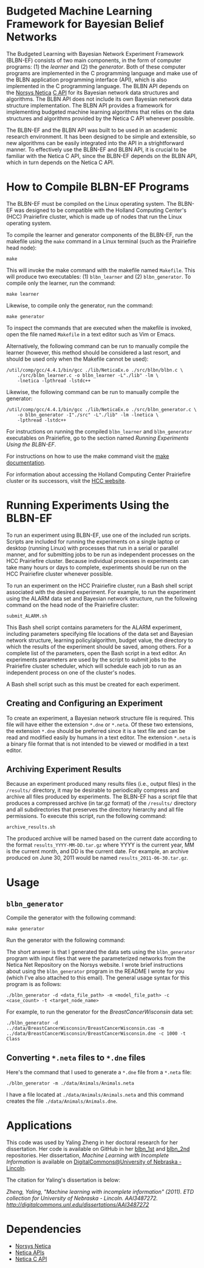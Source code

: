 # Budgeted Machine Learning Framework for Bayesian Belief Networks

The Budgeted Learning with Bayesian Network Experiment Framework (BLBN-EF)
consists of two main components, in the form of computer programs: (1) the
_learner_ and (2) the _generator_.  Both of these computer programs are implemented
in the C programming language and make use of the BLBN application programming
interface (API), which is also implemented in the C programming language. The
BLBN API depends on the [Norsys Netica](https://www.norsys.com/netica.html) [C API](https://norsys.com/netica_c_api.htm) for its Bayesian network data
structures and algorithms.  The BLBN API does not include its own Bayesian
network data structure implementation.  The BLBN API provides a framework for
implementing budgeted machine learning algorithms that relies on the data
structures and algorithms provided by the Netica C API whenever possible.

The BLBN-EF and the BLBN API was built to be used in an academic research
environment.  It has been designed to be simple and extensible, so new
algorithms can be easily integrated into the API in a strightforward manner.
To effectively use the BLBN-EF and BLBN API, it is crucial to be familiar with
the Netica C API, since the BLBN-EF depends on the BLBN API, which in turn
depends on the Netica C API.

# How to Compile BLBN-EF Programs

The BLBN-EF must be compiled on the Linux operating system.  The BLBN-EF was
designed to be compatible with the Holland Computing Center's (HCC) Prairiefire
cluster, which is made up of nodes that run the Linux operating system.

To compile the learner and generator components of the BLBN-EF, run the
makefile using the `make` command in a Linux terminal (such as the Prairiefire
head node):

```
make
```

This will invoke the make command with the makefile named `Makefile`.  This
will produce two executables: (1) `blbn_learner` and (2) `blbn_generator`.  To
compile only the learner, run the command:

```
make learner
```

Likewise, to compile only the generator, run the command:

```
make generator
```

To inspect the commands that are executed when the makefile is invoked, open
the file named `Makefile` in a text editor such as Vim or Emacs.

Alternatively, the following command can be run to manually compile the
learner (however, this method should be considered a last resort, and should
be used only when the Makefile cannot be used):

```
/util/comp/gcc/4.4.1/bin/gcc ./lib/NeticaEx.o ./src/blbn/blbn.c \
	./src/blbn_learner.c -o blbn_learner -L"./lib" -lm \
	-lnetica -lpthread -lstdc++
```

Likewise, the following command can be run to manually compile the generator:

```
/util/comp/gcc/4.4.1/bin/gcc ./lib/NeticaEx.o ./src/blbn_generator.c \
	-o blbn_generator -I"./src" -L"./lib" -lm -lnetica \
	-lpthread -lstdc++
```

For instructions on running the compiled `blbn_learner` and `blbn_generator`
executables on Prairiefire, go to the section named _Running Experiments Using 
the BLBN-EF_.

For instructions on how to use the make command visit the [make documentation](http://www.gnu.org/software/make/manual/make.html).

For information about accessing the Holland Computing Center Prairiefire cluster or its successors, visit the [HCC website](http://hcc.unl.edu/).

# Running Experiments Using the BLBN-EF

To run an experiment using BLBN-EF, use one of the included run scripts.
Scripts are included for running the experiments on a single laptop or desktop
(running Linux) with processes that run in a serial or parallel manner, and for
submitting jobs to be run as independent processes on the HCC Prairiefire
cluster.  Because individual processes in experiments can take many hours or
days to complete, experiments should be run on the HCC Prairiefire cluster
whenever possible.

To run an experiment on the HCC Prairiefire cluster, run a Bash shell script
associated with the desired experiment.  For example, to run the experiment
using the ALARM data set and Bayesian network structure, run the following
command on the head node of the Prairiefire cluster:

```
submit_ALARM.sh
```

This Bash shell script contains parameters for the ALARM experiment, including
parameters specifying file locations of the data set and Bayesian network
structure, learning policy/algorithm, budget value, the directory to which
the results of the experiment should be saved, among others.  For a complete
list of the parameters, open the Bash script in a text editor.  An experiments
parameters are used by the script to submit jobs to the Prairiefire cluster
scheduler, which will schedule each job to run as an independent process on
one of the cluster's nodes.

A Bash shell script such as this must be created for each experiment.

## Creating and Configuring an Experiment

To create an experiment, a Bayesian network structure file is required.  This
file will have either the extension `*.dne` or `*.neta`.  Of these two extensions,
the extension `*.dne` should be preferred since it is a text file and can be
read and modified easily by humans in a text editor.  The extension `*.neta` is
a binary file format that is not intended to be viewed or modified in a text
editor.

## Archiving Experiment Results

Because an experiment produced many results files (i.e., output files) in the
`/results/` directory, it may be desirable to periodically compress and archive
all files produced by experiments.  The BLBN-EF has a script file that
produces a compressed archive (in tar.gz format) of the `/results/` directory and
all subdirectories that preserves the directory hierarchy and all file
permissions.  To execute this script, run the following command:

```
archive_results.sh
```

The produced archive will be named based on the current date
according to the format `results_YYYY-MM-DD.tar.gz` where YYYY is the current
year, MM is the current month, and DD is the current date.  For example, an
archive produced on June 30, 2011 would be named `results_2011-06-30.tar.gz`.

# Usage

## `blbn_generator`

Compile the generator with the following command:

```
make generator
```

Run the generator with the following command:

The short answer is that I generated the data sets using the `blbn_generator` program with input files that were the parameterized networks from the Netica Net Repository on the Norsys website. I wrote brief instructions about using the `blbn_generator` program in the README I wrote for you (which I've also attached to this email).  The general usage syntax for this program is as follows:

```
./blbn_generator -d <data_file_path> -m <model_file_path> -c <case_count> -t <target_node_name>
```

For example, to run the generator for the _BreastCancerWisconsin_ data set:

```
./blbn_generator -d ../data/BreastCancerWisconsin/BreastCancerWisconsin.cas -m ../data/BreastCancerWisconsin/BreastCancerWisconsin.dne -c 1000 -t Class
```

## Converting `*.neta` files to `*.dne` files

Here's the command that I used to generate a `*.dne` file from a `*.neta` file:

```
./blbn_generator -m ./data/Animals/Animals.neta
```

I have a file located at `./data/Animals/Animals.neta` and this command creates the file `./data/Animals/Animals.dne`.

# Applications

This code was used by Yaling Zheng in her doctoral research for her dissertation. Her code is available on GitHub in her [blbn_1st](https://github.com/YalingZheng/blbn_1st) and [blbn_2nd](https://github.com/YalingZheng/blbn_2nd) repositories. Her dissertation, _Machine Learning with Incomplete Information_ is available on [DigitalCommons@University of Nebraska - Lincoln](http://digitalcommons.unl.edu/dissertations/AAI3487272/).

The citation for Yaling's dissertation is below:

_Zheng, Yaling, "Machine learning with incomplete information" (2011). ETD collection for University of Nebraska - Lincoln. AAI3487272. http://digitalcommons.unl.edu/dissertations/AAI3487272_

# Dependencies

- [Norsys Netica](https://www.norsys.com/netica.html)
- [Netica APIs](https://www.norsys.com/netica_api.html)
- [Netica C API](https://www.norsys.com/netica_c_api.htm)
